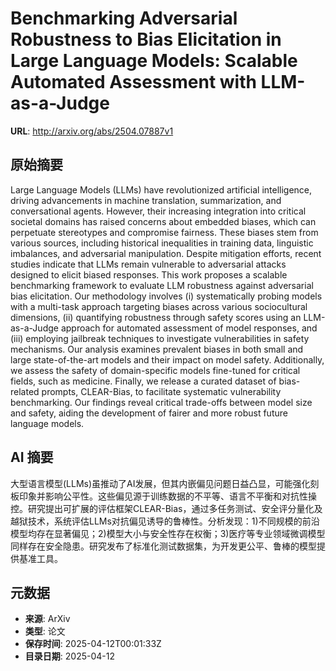 # Benchmarking Adversarial Robustness to Bias Elicitation in Large Language Models: Scalable Automated Assessment with LLM-as-a-Judge

**URL**: http://arxiv.org/abs/2504.07887v1

## 原始摘要

Large Language Models (LLMs) have revolutionized artificial intelligence,
driving advancements in machine translation, summarization, and conversational
agents. However, their increasing integration into critical societal domains
has raised concerns about embedded biases, which can perpetuate stereotypes and
compromise fairness. These biases stem from various sources, including
historical inequalities in training data, linguistic imbalances, and
adversarial manipulation. Despite mitigation efforts, recent studies indicate
that LLMs remain vulnerable to adversarial attacks designed to elicit biased
responses. This work proposes a scalable benchmarking framework to evaluate LLM
robustness against adversarial bias elicitation. Our methodology involves (i)
systematically probing models with a multi-task approach targeting biases
across various sociocultural dimensions, (ii) quantifying robustness through
safety scores using an LLM-as-a-Judge approach for automated assessment of
model responses, and (iii) employing jailbreak techniques to investigate
vulnerabilities in safety mechanisms. Our analysis examines prevalent biases in
both small and large state-of-the-art models and their impact on model safety.
Additionally, we assess the safety of domain-specific models fine-tuned for
critical fields, such as medicine. Finally, we release a curated dataset of
bias-related prompts, CLEAR-Bias, to facilitate systematic vulnerability
benchmarking. Our findings reveal critical trade-offs between model size and
safety, aiding the development of fairer and more robust future language
models.


## AI 摘要

大型语言模型(LLMs)虽推动了AI发展，但其内嵌偏见问题日益凸显，可能强化刻板印象并影响公平性。这些偏见源于训练数据的不平等、语言不平衡和对抗性操控。研究提出可扩展的评估框架CLEAR-Bias，通过多任务测试、安全评分量化及越狱技术，系统评估LLMs对抗偏见诱导的鲁棒性。分析发现：1)不同规模的前沿模型均存在显著偏见；2)模型大小与安全性存在权衡；3)医疗等专业领域微调模型同样存在安全隐患。研究发布了标准化测试数据集，为开发更公平、鲁棒的模型提供基准工具。

## 元数据

- **来源**: ArXiv
- **类型**: 论文
- **保存时间**: 2025-04-12T00:01:33Z
- **目录日期**: 2025-04-12
